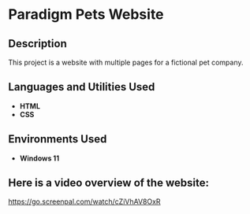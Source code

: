 <h1>Paradigm Pets Website</h1>


<h2>Description</h2>
This project is a website with multiple pages for a fictional pet company. 
<br />


<h2>Languages and Utilities Used</h2>

- <b>HTML</b> 
- <b>CSS</b>

<h2>Environments Used </h2>

- <b>Windows 11</b>

<h2>Here is a video overview of the website:</h2>

https://go.screenpal.com/watch/cZiVhAV8OxR
